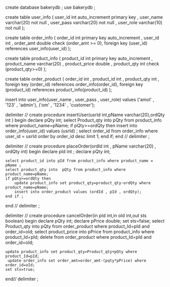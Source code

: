 create database bakerydb ;
use bakerydb ;

create table user_info 
(
	user_id int auto_increment primary key ,
    user_name varchar(20) not null ,
    user_pass varchar(20) not null ,
    user_role varchar(10) not null 
);


create table order_info 
(
	order_id int primary key auto_increment , 
    user_id int ,
    order_amt double check (order_amt >= 0),
    foreign key (user_id) references user_info(user_id)
);


create table product_info
(
		product_id int primary key auto_increment ,
        product_name varchar(20) ,
        product_price double ,
        product_qty int check (product_qty>=0)
);

create table order_product
(
	order_id int ,
    product_id int ,
    product_qty int ,
    foreign key (order_id) references order_info(order_id),
    foreign key (product_id) references product_info(product_id)
);


insert into user_info(user_name , user_pass , user_role) values 
('amol' , '123' , 'admin'),
('om' , '1234' , 'customer');


delimiter //
create procedure insertUser(usrId int,pName varchar(20),ordQty int  )
begin
	declare pQty int;
    select Product_qty into pQty from product_info where product_name=pName;
    if pQty>=ordQty then
		insert into order_info(user_id) values (usrId) ;
		select order_id from order_info where user_id = usrId order by order_id desc limit 1;
	end if;
end //
delimiter ;

delimiter //
create procedure placeOrder(ordId int , pName varchar(20) , ordQty int)
begin
	declare pId int ;
    declare pQty int;

    select product_id into pId from product_info where product_name = pName ;
    select product_qty into  pQty from product_info where product_name=pName;
    if pQty>=ordQty then
		update product_info set product_qty=product_qty-ordQty where product_name=pName;
        insert into order_product values (ordId , pId , ordQty);
	end if ;
	
end //
delimiter ;

delimiter //
create procedure cancelOrder(in pId int,in oId int,out sts boolean)
begin
	declare pQty int;
    declare pPrice double;
    set sts=false;
    select Product_qty into pQty from order_product where product_Id=pId and order_id=oId;
    select product_price into pPrice from product_info where product_Id=pId;
	delete from order_product where product_Id=pId and order_id=oId;
   
    update product_info set product_qty=Product_qty+pQty where product_Id=pId;
     update order_info set order_amt=order_amt-(pqty*pPrice) where  order_id=oId;
    set sts=true;
end//
delimiter ;

